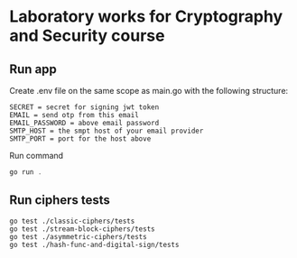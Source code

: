 # Laboratory works for Cryptography and Security course

## Run app

Create .env file on the same scope as main.go with the following structure:

```text
SECRET = secret for signing jwt token
EMAIL = send otp from this email
EMAIL_PASSWORD = above email password
SMTP_HOST = the smpt host of your email provider
SMTP_PORT = port for the host above
```

Run command
```powershell
go run .
```

## Run ciphers tests

```console-commands
go test ./classic-ciphers/tests
go test ./stream-block-ciphers/tests
go test ./asymmetric-ciphers/tests
go test ./hash-func-and-digital-sign/tests
```
